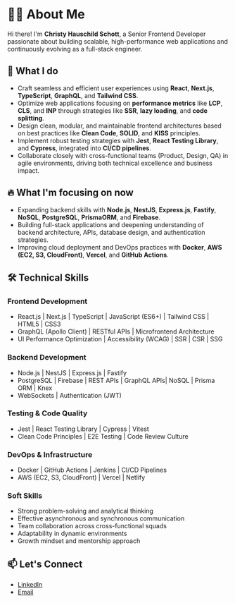 # 👨‍💻 About Me

Hi there! I'm **Christy Hauschild Schott**, a Senior Frontend Developer passionate about building scalable, high-performance web applications and continuously evolving as a full-stack engineer.

## 🧠 What I do
- Craft seamless and efficient user experiences using **React**, **Next.js**, **TypeScript**, **GraphQL**, and **Tailwind CSS**.
- Optimize web applications focusing on **performance metrics** like **LCP**, **CLS**, and **INP** through strategies like **SSR**, **lazy loading**, and **code splitting**.
- Design clean, modular, and maintainable frontend architectures based on best practices like **Clean Code**, **SOLID**, and **KISS** principles.
- Implement robust testing strategies with **Jest**, **React Testing Library**, and **Cypress**, integrated into **CI/CD pipelines**.
- Collaborate closely with cross-functional teams (Product, Design, QA) in agile environments, driving both technical excellence and business impact.

## 🔥 What I'm focusing on now
- Expanding backend skills with **Node.js**, **NestJS**, **Express.js**, **Fastify**, **NoSQL**, **PostgreSQL**, **PrismaORM**, and **Firebase**.
- Building full-stack applications and deepening understanding of backend architecture, APIs, database design, and authentication strategies.
- Improving cloud deployment and DevOps practices with **Docker**, **AWS (EC2, S3, CloudFront)**, **Vercel**, and **GitHub Actions**.

## 🛠️ Technical Skills

### Frontend Development
- React.js | Next.js | TypeScript | JavaScript (ES6+) | Tailwind CSS | HTML5 | CSS3
- GraphQL (Apollo Client) | RESTful APIs | Microfrontend Architecture
- UI Performance Optimization | Accessibility (WCAG) | SSR | CSR | SSG

### Backend Development
- Node.js | NestJS | Express.js | Fastify
- PostgreSQL | Firebase | REST APIs | GraphQL APIs| NoSQL | Prisma ORM | Knex
- WebSockets | Authentication (JWT)

### Testing & Code Quality
- Jest | React Testing Library | Cypress | Vitest
- Clean Code Principles | E2E Testing | Code Review Culture

### DevOps & Infrastructure
- Docker | GitHub Actions | Jenkins | CI/CD Pipelines
- AWS (EC2, S3, CloudFront) | Vercel | Netlify

### Soft Skills
- Strong problem-solving and analytical thinking
- Effective asynchronous and synchronous communication
- Team collaboration across cross-functional squads
- Adaptability in dynamic environments
- Growth mindset and mentorship approach

## 📫 Let's Connect
- [LinkedIn](https://www.linkedin.com/in/christy-hauschild)
- [Email](mailto:christyhauschild@gmail.com)
